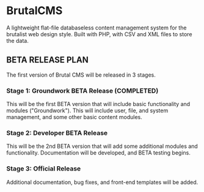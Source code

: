 # BrutalCMS
A lightweight flat-file databaseless content management system for the brutalist web design style. Built with PHP, with CSV and XML files to store the data.

## BETA RELEASE PLAN
The first version of Brutal CMS will be released in 3 stages.

### Stage 1: Groundwork BETA Release (COMPLETED)
This will be the first BETA version that will include basic functionality and modules ("Groundwork"). This will include user, file, and system management, and some other basic content modules. 

### Stage 2: Developer BETA Release
This will be the 2nd BETA version that will add some additional modules and functionality. Documentation will be developed, and BETA testing begins. 

### Stage 3: Official Release
Additional documentation, bug fixes, and front-end templates will be added.
